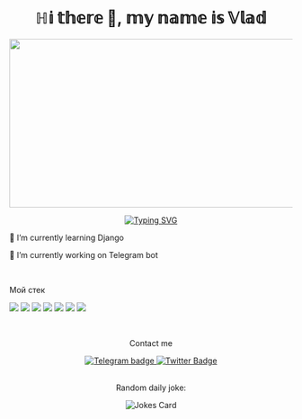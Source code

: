 ### <h1 align="center"> ℍ𝕚 𝕥𝕙𝕖𝕣𝕖 👋, 𝕞𝕪 𝕟𝕒𝕞𝕖 𝕚𝕤 𝕍𝕝𝕒𝕕 </h1>
<div align="center">
<img src="https://media.giphy.com/media/dWesBcTLavkZuG35MI/giphy.gif" width="600" height="300"/>

  [![Typing SVG](https://readme-typing-svg.herokuapp.com?color=%2336BCF7&lines=𝕀'𝕞+ℙ𝕪𝕥𝕙𝕠𝕟+𝕕𝕖𝕧𝕖𝕝𝕠𝕡𝕖𝕣+𝕊𝕥𝕦𝕕𝕖𝕟𝕥)](https://git.io/typing-svg)
</div>

🌱 I’m currently learning Django
  
🔭 I’m currently working on Telegram bot


<div></br>
  <p>Мой стек</p>

<img src="https://img.shields.io/badge/Pyhon-purple?style=for-the-badge&logo=python&logoColor=gold"/> <img src="https://img.shields.io/badge/Pytest-purple?style=for-the-badge&logo=Pytest&logoColor=Aquamarine"/> <img src="https://img.shields.io/badge/linux-purple?style=for-the-badge&logo=linux&logoColor=black"/> <img src="https://img.shields.io/badge/postgresql-purple?style=for-the-badge&logo=postgresql&logoColor=FFFACD"/>
<img src="https://img.shields.io/badge/HTML-purple?style=for-the-badge&logo=HTML5&logoColor=red"/> <img src="https://img.shields.io/badge/CSS-purple?style=for-the-badge&logo=CSS3&logoColor=6A5ACD"/> <img src="https://img.shields.io/badge/GIt-purple?style=for-the-badge&logo=Git&logoColor=DarkOrange"/>
</div>


<div id="badges", align="center"></br>
  <p>Contact me</p>  
  <a href=""https://t.me/vlad_izlove">
    <img src="https://img.shields.io/badge/Telegram-blue?style=for-the-badge&logo=telegram&logoColor=white" alt="Telegram badge"/>
  </a>
  <a href="https://instagram.com/vlad_izlove?igshid=MmIzYWVlNDQ5Yg==">
    <img src="https://img.shields.io/badge/Instagram-800080?style=for-the-badge&logo=instagram&logoColor=white" alt="Twitter Badge"/>
  </a>
  </br>
<img src="https://komarev.com/ghpvc/?username=Homer39&style=flat-square&color=blue" alt=""/>
  </div></br>

<div align='center'>  
<p>Random daily joke:<p>  
<img src="https://readme-jokes.vercel.app/api" alt="Jokes Card" />
  </div>

<!--
**Homer39/Homer39** is a ✨ _special_ ✨ repository because its `README.md` (this file) appears on your GitHub profile.

Here are some ideas to get you started:

- 🔭 I’m currently working on ...
- 🌱 I’m currently learning ...
- 👯 I’m looking to collaborate on ...
- 🤔 I’m looking for help with ...
- 💬 Ask me about ...
- 📫 How to reach me: ...
- 😄 Pronouns: ...
- ⚡ Fun fact: ...
-->
